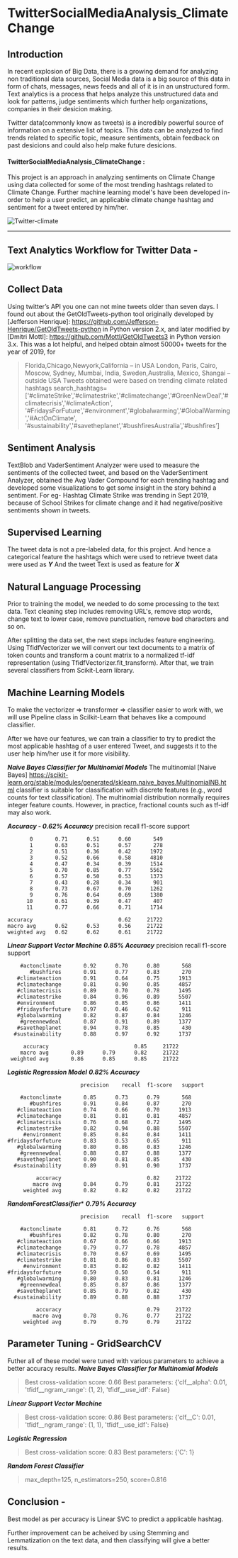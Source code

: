 # TwitterSocialMediaAnalysis_ClimateChange

## Introduction

In recent explosion of Big Data, there is a growing demand for analyzing non traditional data sources, Social Media data is a big source of this data in form of chats, messages, news feeds and all of it is in an unstructured form. 
Text analytics is a process that helps analyze this unstructured data and look for patterns, judge sentiments which further help organizations, companies in their desicion making.

Twitter data(commonly know as tweets) is a incredibly powerful source of information on a extensive list of topics. This data can be analyzed to find trends related to specific topic, measure sentiments, obtain feedback on past desicions and could also help make future desicions.
#### TwitterSocialMediaAnalysis_ClimateChange :
This project is an approach in analyzing sentiments on Climate Change using data collected for some of the most trending hashtags related to Climate Change. Further machine learning model's have been developed in-order to help a user predict, an applicable climate change hashtag and sentiment for a tweet entered by him/her.

![Twitter-climate](images/Twitter-Climate1.jpg)

<hr>

## Text Analytics Workflow for Twitter Data - 

![workflow](images/workflow.png) 

## Collect Data 

Using twitter’s API you one can not mine tweets older than seven days. 
I found out about the GetOldTweets-python tool originally developed by [Jefferson Henrique]: https://github.com/Jefferson-Henrique/GetOldTweets-python in Python version 2.x, and later modified by [Dmitri Mottl]: https://github.com/Mottl/GetOldTweets3 in Python version 3.x.
This was a lot helpful, and helped obtain almost 50000+ tweets for the year of 2019, for 
> Florida,Chicago,Newyork,California – in USA 
> London, Paris, Cairo, Moscow, Sydney, Mumbai, India, Sweden,Australia, Mexico, Shangai – outside USA
Tweets obtained were based on trending climate related hashtags 
search_hashtags=['#climateStrike','#climatestrike','#climatechange','#GreenNewDeal','#climatecrisis','#climateAction',
                   '#FridaysForFuture','#environment','#globalwarming','#GlobalWarming','#ActOnClimate',
                   '#sustainability','#savetheplanet','#bushfiresAustralia','#bushfires’]

## Sentiment Analysis

TextBlob and VaderSentiment Analyzer were used to measure the sentiments of the collected tweet, and based on the VaderSentiment Analyzer, obtained the Avg Vader Compound for each trending hashtag and developed some visualizations to get some insight in the story behind a sentiment.
For eg- Hashtag Climate Strike was trending in Sept 2019, because of School Strikes for climate change and it had negative/positive sentiments shown in tweets.


## Supervised Learning 

The tweet data is not a pre-labeled data, for this project. And hence a categorical feature the hashtags which were used to retrieve tweet data were used as ***Y*** And the tweet Text is used as feature for ***X***

## Natural Language Processing

Prior to training the model, we needed to do some processing to the text data. 
Text cleaning step includes removing URL's, remove stop words, change text to lower case, remove punctuation, remove bad characters and so on.

After splitting the data set, the next steps includes feature engineering. Using TfidfVectorizer we will convert our text documents to a matrix of token counts and transform a count matrix to a normalized tf-idf representation (using TfidfVectorizer.fit_transform). After that, we train several classifiers from Scikit-Learn library.

## Machine Learning Models
To make the vectorizer => transformer => classifier easier to work with, we will use Pipeline class in Scilkit-Learn that behaves like a compound classifier.

After we have our features, we can train a classifier to try to predict the most applicable hashtag of a user entered Tweet, and suggests it to the user help him/her use it for more visibility.



***Naive Bayes Classifier for Multinomial Models*** 
The multinomial [Naive Bayes] https://scikit-learn.org/stable/modules/generated/sklearn.naive_bayes.MultinomialNB.html classifier is suitable for classification with discrete features (e.g., word counts for text classification). The multinomial distribution normally requires integer feature counts. However, in practice, fractional counts such as tf-idf may also work.

***Accuracy - _0.62% Accuracy_***
              precision    recall  f1-score   support

           0       0.71      0.51      0.60       549
           1       0.63      0.51      0.57       278
           2       0.51      0.36      0.42      1972
           3       0.52      0.66      0.58      4810
           4       0.47      0.34      0.39      1514
           5       0.70      0.85      0.77      5562
           6       0.57      0.50      0.53      1373
           7       0.43      0.28      0.34       901
           8       0.73      0.67      0.70      1262
           9       0.76      0.64      0.69      1380
          10       0.61      0.39      0.47       407
          11       0.77      0.66      0.71      1714

    accuracy                           0.62     21722
    macro avg      0.62      0.53      0.56     21722
    weighted avg   0.62      0.62      0.61     21722

***Linear Support Vector Machine*** ***_0.85% Accuracy_***
                      precision    recall  f1-score   support

        #actonclimate       0.92      0.70      0.80       568
           #bushfires       0.91      0.77      0.83       270
       #climateaction       0.91      0.64      0.75      1913
       #climatechange       0.81      0.90      0.85      4857
       #climatecrisis       0.89      0.70      0.78      1495
       #climatestrike       0.84      0.96      0.89      5507
       #environment         0.86      0.85      0.86      1411
       #fridaysforfuture    0.97      0.46      0.62       911
       #globalwarming       0.82      0.87      0.84      1246
        #greennewdeal       0.87      0.91      0.89      1377
       #savetheplanet       0.94      0.78      0.85       430
      #sustainability       0.88      0.97      0.92      1737

         accuracy                           0.85     21722
        macro avg       0.89      0.79      0.82     21722
     weighted avg       0.86      0.85      0.85     21722
     
***Logistic Regression Model*** ***_0.82% Accuracy_***

                           precision    recall  f1-score   support

        #actonclimate       0.85      0.73      0.79       568
           #bushfires       0.91      0.84      0.87       270
       #climateaction       0.74      0.66      0.70      1913
       #climatechange       0.81      0.81      0.81      4857
       #climatecrisis       0.76      0.68      0.72      1495
       #climatestrike       0.82      0.94      0.88      5507
         #environment       0.85      0.84      0.84      1411
    #fridaysforfuture       0.83      0.53      0.65       911
       #globalwarming       0.80      0.86      0.83      1246
        #greennewdeal       0.88      0.87      0.88      1377
       #savetheplanet       0.90      0.81      0.85       430
      #sustainability       0.89      0.91      0.90      1737

             accuracy                           0.82     21722
            macro avg       0.84      0.79      0.81     21722
         weighted avg       0.82      0.82      0.82     21722
     
***RandomForestClassifier**** ***_0.79% Accuracy_***

                           precision    recall  f1-score   support

        #actonclimate       0.81      0.72      0.76       568
           #bushfires       0.82      0.78      0.80       270
       #climateaction       0.67      0.66      0.66      1913
       #climatechange       0.79      0.77      0.78      4857
       #climatecrisis       0.70      0.67      0.69      1495
       #climatestrike       0.81      0.86      0.83      5507
         #environment       0.83      0.82      0.82      1411
    #fridaysforfuture       0.59      0.50      0.54       911
       #globalwarming       0.80      0.83      0.81      1246
        #greennewdeal       0.85      0.87      0.86      1377
       #savetheplanet       0.85      0.79      0.82       430
      #sustainability       0.89      0.88      0.88      1737

             accuracy                           0.79     21722
            macro avg       0.78      0.76      0.77     21722
         weighted avg       0.79      0.79      0.79     21722

## Parameter Tuning - GridSearchCV

Futher all of these model were tuned with various parameters to achieve a better accuracy results.
***Naive Bayes Classifier for Multinomial Models***
> Best cross-validation score: 0.66
> Best parameters:  {'clf__alpha': 0.01, 'tfidf__ngram_range': (1, 2), 'tfidf__use_idf': False}

***Linear Support Vector Machine***
> Best cross-validation score: 0.86
> Best parameters:  {'clf__C': 0.01, 'tfidf__ngram_range': (1, 1), 'tfidf__use_idf': False}

***Logistic Regression***
> Best cross-validation score: 0.83
> Best parameters:  {'C': 1}

***Random Forest Classifier***
> max_depth=125, n_estimators=250, score=0.816

## Conclusion -
Best model as per accuracy is Linear SVC to predict a applicable hashtag.

Further improvement can be acheived by using Stemming and Lemmatization on the text data, and then classifying will give a better results.

